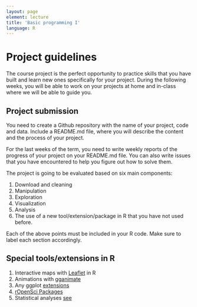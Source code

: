 ```yaml
---
layout: page
element: lecture
title: 'Basic programming I'
language: R
---
```

# Project guidelines

The course project is the perfect opportunity to practice skills that you have built and learn new ones specifically for your project. During the following weeks, you will be able to work on your projects at home and in-class where we will be able to guide you.

## Project submission

You need to create a Github repository with the name of your project, code and data. Include a README.md file, where you will describe the content and the process of your project.

For the last weeks of the term, you need to write weekly reports of the progress of your project on your README.md file. You can also write issues that you have encountered to help you figure out how to solve them.

The project is going to be evaluated based on six main components:

1. Download and cleaning
2. Manipulation
3. Exploration
4. Visualization
5. Analysis
6. The use of a new tool/extension/package in R that you have not used before.

Each of the above points must be included in your R code. Make sure to label each section accordingly.

## Special tools/extensions in R

1. Interactive maps with [Leaflet](https://rstudio.github.io/leaflet/raster.html) in R
2. Animations with [gganimate](https://github.com/dgrtwo/gganimate)
3. Any ggplot [extensions](http://www.ggplot2-exts.org/gallery/)
4. [rOpenSci Packages](https://ropensci.org/packages/)
4. Statistical analyses [see](http://moderndive.com/index.html)
